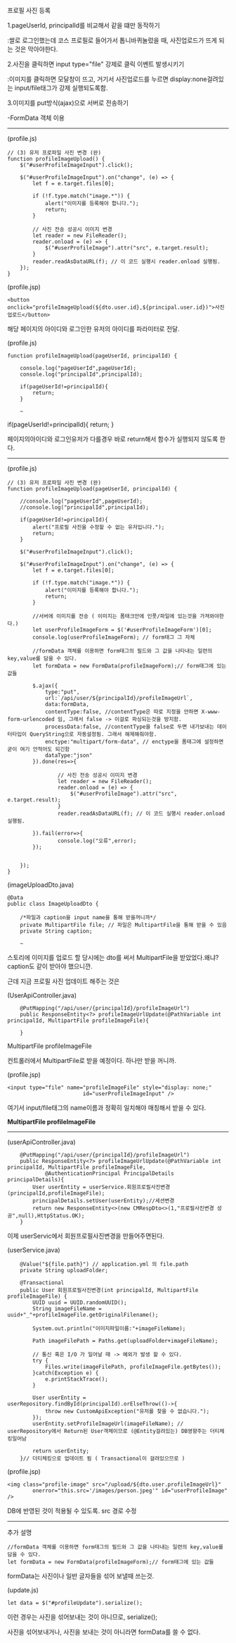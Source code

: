 프로필 사진 등록

1.pageUserId, principalId를 비교해서 같을 떄만 동작하기

:쌀로 로그인했는데 코스 프로필로 들어가서 톱니바퀴눌렀을 때, 사진업로드가 뜨게 되는 것은 막아야한다.

2.사진을 클릭하면 input type="file" 강제로 클릭 이벤트 발생시키기

:이미지를 클릭하면 모달창이 뜨고, 거기서 사진업로드를 누르면 
display:none걸려있는 input/file태그가 강제 실행되도록함.

3.이미지를 put방식(ajax)으로 서버로 전송하기

-FormData 객체 이용

---

(profile.js)


```
// (3) 유저 프로파일 사진 변경 (완)
function profileImageUpload() {
	$("#userProfileImageInput").click();

	$("#userProfileImageInput").on("change", (e) => {
		let f = e.target.files[0];

		if (!f.type.match("image.*")) {
			alert("이미지를 등록해야 합니다.");
			return;
		}

		// 사진 전송 성공시 이미지 변경
		let reader = new FileReader();
		reader.onload = (e) => {
			$("#userProfileImage").attr("src", e.target.result);
		}
		reader.readAsDataURL(f); // 이 코드 실행시 reader.onload 실행됨.
	});
}
```

(profile.jsp)
```
<button onclick="profileImageUpload(${dto.user.id},${principal.user.id})">사진 업로드</button>
```

해당 페이지의 아이디와 로그인한 유저의 아이디를 파라미터로 전달.

(profile.js)

```
function profileImageUpload(pageUserId, principalId) {
	
	console.log("pageUserId",pageUserId);
	console.log("principalId",principalId);
	
	if(pageUserId!=principalId){
		return;
	}
	
	~
```

if(pageUserId!=principalId){
		return;
	}

페이지의아이디와 로그인유저가 다를경우 바로 return해서 함수가 실행되지 않도록 한다.

---

(profile.js)

```
// (3) 유저 프로파일 사진 변경 (완)
function profileImageUpload(pageUserId, principalId) {
	
	//console.log("pageUserId",pageUserId);
	//console.log("principalId",principalId);
	
	if(pageUserId!=principalId){
		alert("프로필 사진을 수정할 수 없는 유저입니다.");
		return;
	}
	
	$("#userProfileImageInput").click();

	$("#userProfileImageInput").on("change", (e) => {
		let f = e.target.files[0];

		if (!f.type.match("image.*")) {
			alert("이미지를 등록해야 합니다.");
			return;
		}
		
		//서버에 이미지를 전송 ( 이미지는 폼태크안에 인풋/파일에 있는것을 가져와야한다.)
		let userProfileImageForm = $('#userProfileImageForm')[0];
		console.log(userProfileImageForm); // form태그 그 자체
		
		//formData 객체를 이용하면 form태그의 필드와 그 값을 나타내는 일련의 key,value를 담을 수 있다.
		let formData = new FormData(profileImageForm);// form태그에 있는 값들
		
		$.ajax({
			type:"put",
			url:`/api/user/${principalId}/profileImageUrl`,
			data:formData,
			contentType:false, //contentType은 따로 지정을 안하면 X-www-form-urlencoded 임, 그래서 false -> 이걸로 파싱되는것을 방지함.
			processData:false, //contentType을 false로 두면 내가보내는 데이터타입이 QueryString으로 자동설정됨. 그래서 해제해줘야함.
		    enctype:"multipart/form-data", // enctype을 폼태그에 설정하면 굳이 여기 안적어도 되긴함
		    dataType:"json"
		}).done(res=>{
			
				// 사진 전송 성공시 이미지 변경
				let reader = new FileReader();
				reader.onload = (e) => {
					$("#userProfileImage").attr("src", e.target.result);
				}
				reader.readAsDataURL(f); // 이 코드 실행시 reader.onload 실행됨.
				
		}).fail(error=>{
				console.log("오류",error);
		});

		
	});
}
```


(imageUploadDto.java)
```
@Data
public class ImageUploadDto {
	
	/*파일과 caption을 input name을 통해 받을꺼니까*/
	private MultipartFile file; // 파일은 MultipartFile을 통해 받을 수 있음
	private String caption;
	
	~
```

스토리에 이미지를 업로드 할 당시에는 dto를 써서 MultipartFile을 받았었다.왜냐? caption도 같이 받아야 했으니깐.

근데 지금 프로필 사진 업데이트 해주는 것은

(UserApiController.java)

```
    @PutMapping("/api/user/{principalId}/profileImageUrl")
	public ResponseEntity<?> profileImageUrlUpdate(@PathVariable int principalId, MultipartFile profileImageFile){
		
	}
```
MultipartFile profileImageFile

컨트롤러에서 MultipartFile로 받을 예정이다. 하나만 받을 꺼니까.

(profile.jsp)

```
<input type="file" name="profileImageFile" style="display: none;"
						id="userProfileImageInput" />
```

여기서 input/file태그의 name이름과 정확히 일치해야 매칭해서 받을 수 있다.

**MultipartFile profileImageFile**

---

(userApiController.java)

```
    @PutMapping("/api/user/{principalId}/profileImageUrl")
	public ResponseEntity<?> profileImageUrlUpdate(@PathVariable int principalId, MultipartFile profileImageFile,
			@AuthenticationPrincipal PrincipalDetails principalDetails){
		User userEntity = userService.회원프로필사진변경(principalId,profileImageFile);
		principalDetails.setUser(userEntity);//세션변경
		return new ResponseEntity<>(new CMRespDto<>(1,"프로필사진변경 성공",null),HttpStatus.OK);
	}
```

이제 userServic에서 회원프로필사진변경을 만들어주면된다. 

(userService.java)
```
    @Value("${file.path}") // application.yml 의 file.path
	private String uploadFolder;
	
	@Transactional
	public User 회원프로필사진변경(int principalId, MultipartFile profileImageFile) {
		UUID uuid = UUID.randomUUID(); 
		String imageFileName = uuid+"_"+profileImageFile.getOriginalFilename(); 
		
		System.out.println("이미지파일이름:"+imageFileName);
		
		Path imageFilePath = Paths.get(uploadFolder+imageFileName);
		
		// 통신 혹은 I/O 가 일어날 때 -> 예외가 발생 할 수 있다.
		try {
			Files.write(imageFilePath, profileImageFile.getBytes());
		}catch(Exception e) {
			e.printStackTrace();
		}
		
		User userEntity = userRepository.findById(principalId).orElseThrow(()->{
			throw new CustomApiException("유저를 찾을 수 없습니다.");
		});
		userEntity.setProfileImageUrl(imageFileName); // userRepository에서 Return된 User객체이므로 (@Entity걸려있는) DB영향주는 더티체킹일어남
		
		return userEntity;
	}// 더티체킹으로 업데이트 됨 ( Transactional이 걸려있으므로 ) 
```

(profile.jsp)

```
<img class="profile-image" src="/upload/${dto.user.profileImageUrl}"
		onerror="this.src='/images/person.jpeg'" id="userProfileImage" />
```

DB에 반영된 것이 적용될 수 있도록. src 경로 수정


---

추가 설명

```
//formData 객체를 이용하면 form태그의 필드와 그 값을 나타내는 일련의 key,value를 담을 수 있다.
let formData = new FormData(profileImageForm);// form태그에 있는 값들
```
formData는 사진이나 일반 글자들을 섞어 보낼때 쓰는것.

(update.js)
```
let data = $("#profileUpdate").serialize(); 
```

이런 경우는 사진을 섞어보내는 것이 아니므로, serialize(); 

사진을 섞어보내거나, 사진을 보내는 것이 아니라면 formData를 쓸 수 없다.